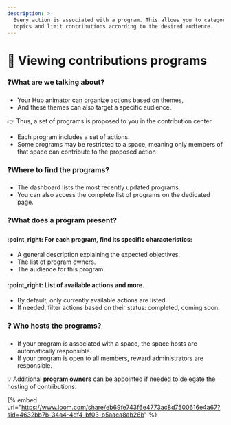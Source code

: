 ```yaml
---
description: >-
  Every action is associated with a program. This allows you to categorize
  topics and limit contributions according to the desired audience.
---
```


# 👀 Viewing contributions programs

### :question:What are we talking about?

* Your Hub animator can organize actions based on themes,&#x20;
* And these themes can also target a specific audience.

👉 Thus, a set of programs is proposed to you in the contribution center

* Each program includes a set of actions.&#x20;
* Some programs may be restricted to a space, meaning only members of that space can contribute to the proposed action

### :question:Where to find the programs?

* The dashboard lists the most recently updated programs.&#x20;
* You can also access the complete list of programs on the dedicated page.

### &#x20;:question:What does a program present?

#### :point\_right: For each program, find its specific characteristics:

* A general description explaining the expected objectives.
* The list of program owners.
* The audience for this program.

#### :point\_right: List of available actions and more.

* By default, only currently available actions are listed.&#x20;
* If needed, filter actions based on their status: completed, coming soon.

### :question: Who hosts the programs?

* If your program is associated with a space, the space hosts are automatically responsible.
* If your program is open to all members, reward administrators are responsible.

:bulb: Additional **program owners** can be appointed if needed to delegate the hosting of contributions.





{% embed url="https://www.loom.com/share/eb69fe743f6e4773ac8d7500616e4a67?sid=4632bb7b-34a4-4df4-bf03-b5aaca8ab26b" %}
